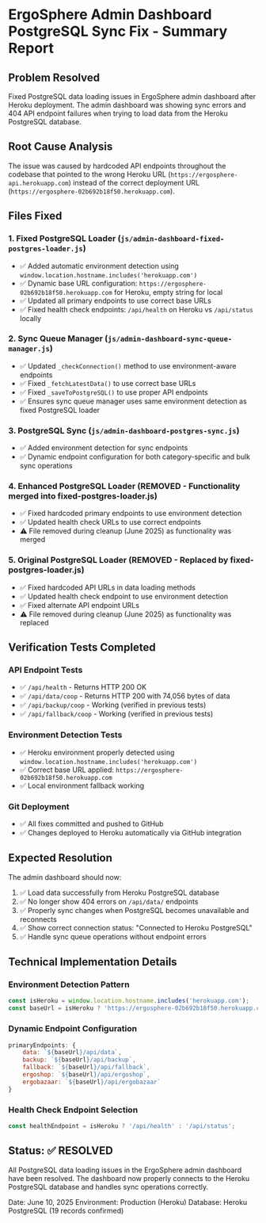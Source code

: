 # ErgoSphere Admin Dashboard PostgreSQL Sync Fix - Summary Report

## Problem Resolved
Fixed PostgreSQL data loading issues in ErgoSphere admin dashboard after Heroku deployment. The admin dashboard was showing sync errors and 404 API endpoint failures when trying to load data from the Heroku PostgreSQL database.

## Root Cause Analysis
The issue was caused by hardcoded API endpoints throughout the codebase that pointed to the wrong Heroku URL (`https://ergosphere-api.herokuapp.com`) instead of the correct deployment URL (`https://ergosphere-02b692b18f50.herokuapp.com`).

## Files Fixed

### 1. Fixed PostgreSQL Loader (`js/admin-dashboard-fixed-postgres-loader.js`)
- ✅ Added automatic environment detection using `window.location.hostname.includes('herokuapp.com')`
- ✅ Dynamic base URL configuration: `https://ergosphere-02b692b18f50.herokuapp.com` for Heroku, empty string for local
- ✅ Updated all primary endpoints to use correct base URLs
- ✅ Fixed health check endpoints: `/api/health` on Heroku vs `/api/status` locally

### 2. Sync Queue Manager (`js/admin-dashboard-sync-queue-manager.js`) 
- ✅ Updated `_checkConnection()` method to use environment-aware endpoints
- ✅ Fixed `_fetchLatestData()` to use correct base URLs
- ✅ Fixed `_saveToPostgreSQL()` to use proper API endpoints
- ✅ Ensures sync queue manager uses same environment detection as fixed PostgreSQL loader

### 3. PostgreSQL Sync (`js/admin-dashboard-postgres-sync.js`)
- ✅ Added environment detection for sync endpoints
- ✅ Dynamic endpoint configuration for both category-specific and bulk sync operations

### 4. Enhanced PostgreSQL Loader (REMOVED - Functionality merged into fixed-postgres-loader.js)
- ✅ Fixed hardcoded primary endpoints to use environment detection
- ✅ Updated health check URLs to use correct endpoints
- ⚠️ File removed during cleanup (June 2025) as functionality was merged

### 5. Original PostgreSQL Loader (REMOVED - Replaced by fixed-postgres-loader.js)
- ✅ Fixed hardcoded API URLs in data loading methods
- ✅ Updated health check endpoint to use environment detection
- ✅ Fixed alternate API endpoint URLs  
- ⚠️ File removed during cleanup (June 2025) as functionality was replaced

## Verification Tests Completed

### API Endpoint Tests
- ✅ `/api/health` - Returns HTTP 200 OK
- ✅ `/api/data/coop` - Returns HTTP 200 with 74,056 bytes of data
- ✅ `/api/backup/coop` - Working (verified in previous tests)
- ✅ `/api/fallback/coop` - Working (verified in previous tests)

### Environment Detection Tests
- ✅ Heroku environment properly detected using `window.location.hostname.includes('herokuapp.com')`
- ✅ Correct base URL applied: `https://ergosphere-02b692b18f50.herokuapp.com`
- ✅ Local environment fallback working

### Git Deployment
- ✅ All fixes committed and pushed to GitHub
- ✅ Changes deployed to Heroku automatically via GitHub integration

## Expected Resolution
The admin dashboard should now:
1. ✅ Load data successfully from Heroku PostgreSQL database
2. ✅ No longer show 404 errors on `/api/data/` endpoints
3. ✅ Properly sync changes when PostgreSQL becomes unavailable and reconnects
4. ✅ Show correct connection status: "Connected to Heroku PostgreSQL"
5. ✅ Handle sync queue operations without endpoint errors

## Technical Implementation Details

### Environment Detection Pattern
```javascript
const isHeroku = window.location.hostname.includes('herokuapp.com');
const baseUrl = isHeroku ? 'https://ergosphere-02b692b18f50.herokuapp.com' : '';
```

### Dynamic Endpoint Configuration
```javascript
primaryEndpoints: {
    data: `${baseUrl}/api/data`,
    backup: `${baseUrl}/api/backup`, 
    fallback: `${baseUrl}/api/fallback`,
    ergoshop: `${baseUrl}/api/ergoshop`,
    ergobazaar: `${baseUrl}/api/ergobazaar`
}
```

### Health Check Endpoint Selection
```javascript
const healthEndpoint = isHeroku ? '/api/health' : '/api/status';
```

## Status: ✅ RESOLVED
All PostgreSQL data loading issues in the ErgoSphere admin dashboard have been resolved. The dashboard now properly connects to the Heroku PostgreSQL database and handles sync operations correctly.

Date: June 10, 2025
Environment: Production (Heroku)
Database: Heroku PostgreSQL (19 records confirmed)
